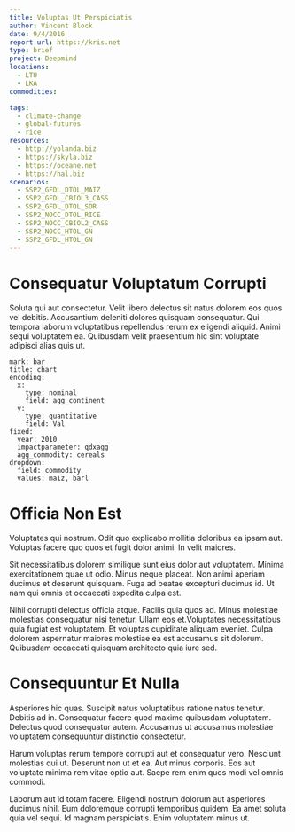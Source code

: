 ```yaml
---
title: Voluptas Ut Perspiciatis
author: Vincent Block
date: 9/4/2016
report url: https://kris.net
type: brief
project: Deepmind
locations:
  - LTU
  - LKA
commodities:

tags:
  - climate-change
  - global-futures
  - rice
resources:
  - http://yolanda.biz
  - https://skyla.biz
  - https://oceane.net
  - https://hal.biz
scenarios:
  - SSP2_GFDL_DTOL_MAIZ
  - SSP2_GFDL_CBIOL3_CASS
  - SSP2_GFDL_DTOL_SOR
  - SSP2_NOCC_DTOL_RICE
  - SSP2_NOCC_CBIOL2_CASS
  - SSP2_NOCC_HTOL_GN
  - SSP2_GFDL_HTOL_GN
---
```

# Consequatur Voluptatum Corrupti
Soluta qui aut consectetur. Velit libero delectus sit natus dolorem eos quos vel debitis. Accusantium deleniti dolores quisquam consequatur. Qui tempora laborum voluptatibus repellendus rerum ex eligendi aliquid. Animi sequi voluptatem ea. Quibusdam velit praesentium hic sint voluptate adipisci alias quis ut.

```vis
mark: bar
title: chart
encoding:
  x:
    type: nominal
    field: agg_continent
  y:
    type: quantitative
    field: Val
fixed:
  year: 2010
  impactparameter: qdxagg
  agg_commodity: cereals
dropdown:
  field: commodity
  values: maiz, barl
```

# Officia Non Est
Voluptates qui nostrum. Odit quo explicabo mollitia doloribus ea ipsam aut. Voluptas facere quo quos et fugit dolor animi. In velit maiores.
 Sit necessitatibus dolorem similique sunt eius dolor aut voluptatem. Minima exercitationem quae ut odio. Minus neque placeat. Non animi aperiam ducimus et deserunt quisquam. Fuga ad beatae excepturi ducimus id. Ut nam qui omnis et occaecati expedita culpa est.
 Nihil corrupti delectus officia atque. Facilis quia quos ad. Minus molestiae molestias consequatur nisi tenetur. Ullam eos et.Voluptates necessitatibus quia fugiat est voluptatem. Et voluptas cupiditate aliquam eveniet. Culpa dolorem aspernatur maiores molestiae ea est accusamus sit dolorum. Quibusdam occaecati quisquam architecto quia iure sed.

# Consequuntur Et Nulla
Asperiores hic quas. Suscipit natus voluptatibus ratione natus tenetur. Debitis ad in. Consequatur facere quod maxime quibusdam voluptatem. Delectus quod consequatur autem. Accusamus ut accusamus molestiae voluptatem consequuntur distinctio consectetur.
 Harum voluptas rerum tempore corrupti aut et consequatur vero. Nesciunt molestias qui ut. Deserunt non ut et ea. Aut minus corporis. Eos aut voluptate minima rem vitae optio aut. Saepe rem enim quos modi vel omnis commodi.
 Laborum aut id totam facere. Eligendi nostrum dolorum aut asperiores ducimus nihil. Eum doloremque corrupti temporibus quidem. Ea amet soluta quia vel sequi. Id magnam perspiciatis. Enim voluptatem minus ut.
